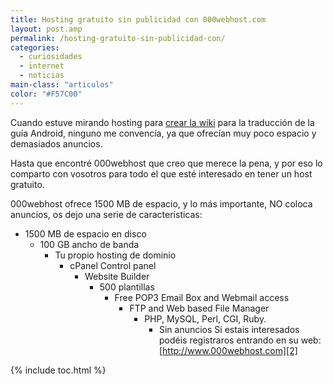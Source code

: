 ```yaml
---
title: Hosting gratuito sin publicidad con 000webhost.com
layout: post.amp
permalink: /hosting-gratuito-sin-publicidad-con/
categories:
  - curiosidades
  - internet
  - noticias
main-class: "articulos"
color: "#F57C00"
---
```

Cuando estuve mirando hosting para [crear la wiki][1] para la traducción de la guía Android, ninguno me convencía, ya que ofrecían muy poco espacio y demasiados anuncios.

Hasta que encontré 000webhost que creo que merece la pena, y por eso lo comparto con vosotros para todo el que esté interesado en tener un host gratuito.

000webhost ofrece 1500 MB de espacio, y lo más importante, NO coloca anuncios, os dejo una serie de características:


<!--ad-->

  * 1500 MB de espacio en disco
      * 100 GB ancho de banda
          * Tu propio hosting de dominio
              * cPanel Control panel
                  * Website Builder
                      * 500 plantillas
                          * Free POP3 Email Box and Webmail access
                              * FTP and Web based File Manager
                                  * PHP, MySQL, Perl, CGI, Ruby.
                                      * Sin anuncios 
                                        Si estais interesados podéis registraros entrando en su web: [http://www.000webhost.com][2]



 [1]: https://elbauldelprogramador.com/nueva-metodologia-para-la-traduccion-de/
 [2]: http://www.000webhost.com/442716.html

{% include toc.html %}
